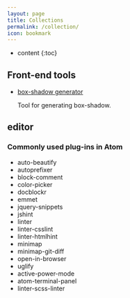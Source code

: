 ```yaml
---
layout: page
title: Collections
permalink: /collection/
icon: bookmark
---
```


* content
{:toc}
## Front-end tools

* [box-shadow generator](#)

     Tool for generating box-shadow.

## editor

### Commonly used plug-ins in Atom

* auto-beautify
* autoprefixer
* block-comment
* color-picker
* docblockr
* emmet
* jquery-snippets
* jshint
* linter
* linter-csslint
* linter-htmlhint
* minimap
* minimap-git-diff
* open-in-browser
* uglify
* active-power-mode
* atom-terminal-panel
* linter-scss-linter